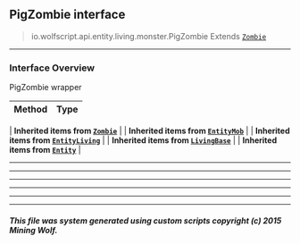 ## PigZombie __interface__

>io.wolfscript.api.entity.living.monster.PigZombie
>Extends [`Zombie`](Zombie.md)

---

### Interface Overview

PigZombie wrapper

Method | Type   
--- | :--- 
 |
__Inherited items from [`Zombie`](Zombie.md)__ |
 |
__Inherited items from [`EntityMob`](EntityMob.md)__ |
 |
__Inherited items from [`EntityLiving`](../EntityLiving.md)__ |
 |
__Inherited items from [`LivingBase`](../LivingBase.md)__ |
 |
__Inherited items from [`Entity`](../../Entity.md)__ |













---



---


---


---


---


---


##### This file was system generated using custom scripts copyright (c) 2015 Mining Wolf.
	

